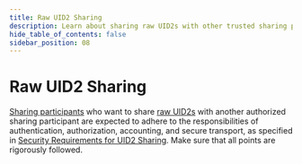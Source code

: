 ```yaml
---
title: Raw UID2 Sharing
description: Learn about sharing raw UID2s with other trusted sharing participants.
hide_table_of_contents: false
sidebar_position: 08
---
```


# Raw UID2 Sharing

[Sharing participants](ref-info/glossary-uid.md#gl-sharing-participant) who want to share [raw UID2s](../ref-info/glossary-uid.md#gl-raw-uid2) with another authorized sharing participant are expected to adhere to the responsibilities of authentication, authorization, accounting, and secure transport, as specified in [Security Requirements for UID2 Sharing](sharing-security.md). Make sure that all points are rigorously followed.
